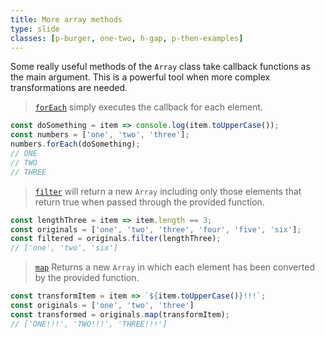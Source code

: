 ```yaml
---
title: More array methods
type: slide
classes: [p-burger, one-two, h-gap, p-then-examples]
---
```


Some really useful methods of the `Array` class take callback functions as the main argument.
This is a powerful tool when more complex transformations are needed.


> [`forEach`](https://developer.mozilla.org/en-US/docs/Web/JavaScript/Reference/Global_Objects/Array/forEach) simply executes the callback for each element.

```js
const doSomething = item => console.log(item.toUpperCase());
const numbers = ['one', 'two', 'three'];
numbers.forEach(doSomething);
// ONE
// TWO
// THREE
```

> [`filter`](https://developer.mozilla.org/en-US/docs/Web/JavaScript/Reference/Global_Objects/Array/filter)
will return a new `Array` including only those elements that return true when passed through the provided function.

```js
const lengthThree = item => item.length == 3;
const originals = ['one', 'two', 'three', 'four', 'five', 'six'];
const filtered = originals.filter(lengthThree); 
// ['one', 'two', 'six']
```

> [`map`](https://developer.mozilla.org/en-US/docs/Web/JavaScript/Reference/Global_Objects/Array/map)
Returns a new `Array` in which each element has been converted by the provided function.

```js
const transformItem = item => `${item.toUpperCase()}!!!`;
const originals = ['one', 'two', 'three']
const transformed = originals.map(transformItem);   
// ['ONE!!!', 'TWO!!!', 'THREE!!!']
```